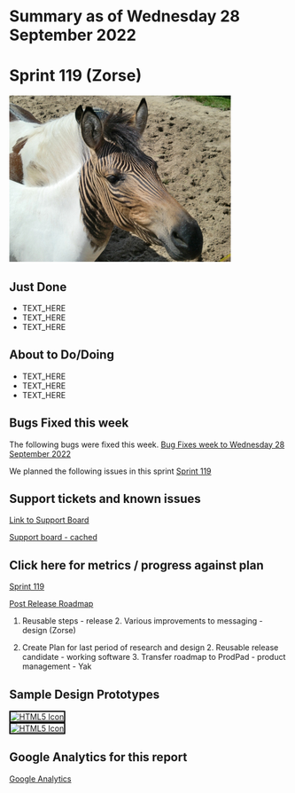 # Summary as of Wednesday 28 September 2022 

# Sprint 119 (Zorse)

![Christine und David Schmitt, CC BY 2.0 <https://creativecommons.org/licenses/by/2.0>, via Wikimedia Commons](graphs/zorse.jpg)

## Just Done
* TEXT_HERE
* TEXT_HERE
* TEXT_HERE

## About to Do/Doing
* TEXT_HERE
* TEXT_HERE
* TEXT_HERE

## Bugs Fixed this week
The following bugs were fixed this week.
[Bug Fixes week to Wednesday 28 September 2022](graphs/bugs28092022.png)

We planned the following issues in this sprint 
[Sprint 119](graphs/sprint28092022.png)

## Support tickets and known issues
[Link to Support Board](https://collaboration.homeoffice.gov.uk/jira/secure/RapidBoard.jspa?rapidView=1717&selectedIssue=ASSB-253)

[Support board - cached](graphs/supportBoard28092022.png)

## Click here for metrics / progress against plan
[Sprint 119](graphs/progress28092022.png)

[Post Release Roadmap](graphs/roadmap28092022.png)

1. Reusable steps - release 2. Various improvements to messaging - design (Zorse)

1. Create Plan for last period of research and design 2. Reusable release candidate - working software 3. Transfer roadmap to ProdPad - product management - Yak

## Sample Design Prototypes
<a href="graphs/proto1_28092022.png"><img src="graphs/proto1_28092022.png" alt="HTML5 Icon" width="200" style="border:2px solid black"></a>
<br>
<a href="graphs/proto2_28092022.png"><img src="graphs/proto2_28092022.png" alt="HTML5 Icon" width="200" style="border:2px solid black"></a>
<br>


## Google Analytics for this report
[Google Analytics](graphs/GA28092022.png)

